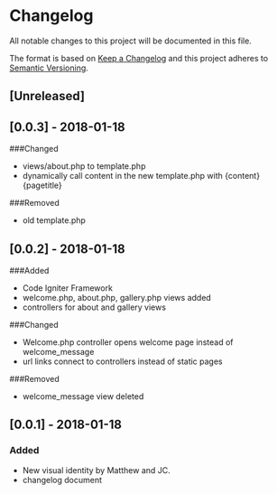 # Changelog
All notable changes to this project will be documented in this file.

The format is based on [Keep a Changelog](http://keepachangelog.com/en/1.0.0/)
and this project adheres to [Semantic Versioning](http://semver.org/spec/v2.0.0.html).

## [Unreleased]

## [0.0.3] - 2018-01-18

###Changed 
- views/about.php to template.php
- dynamically call content in the new template.php with {content} {pagetitle}

###Removed
- old template.php

## [0.0.2] - 2018-01-18
###Added
- Code Igniter Framework
- welcome.php, about.php, gallery.php views added
- controllers for about and gallery views

###Changed 
- Welcome.php controller opens welcome page instead of welcome_message
- url links connect to controllers instead of static pages

###Removed
- welcome_message view deleted




## [0.0.1] - 2018-01-18
### Added
- New visual identity by Matthew and JC.
- changelog document

